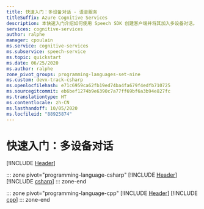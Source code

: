 ```yaml
---
title: 快速入门：多设备对话 - 语音服务
titleSuffix: Azure Cognitive Services
description: 本快速入门介绍如何使用 Speech SDK 创建客户端并将其加入多设备对话。
services: cognitive-services
author: ralphe
manager: cpoulain
ms.service: cognitive-services
ms.subservice: speech-service
ms.topic: quickstart
ms.date: 06/25/2020
ms.author: ralphe
zone_pivot_groups: programming-languages-set-nine
ms.custom: devx-track-csharp
ms.openlocfilehash: e71c6959ca62fb19ed74ba4fa679f4edfb710725
ms.sourcegitcommit: eb6bef1274b9e6390c7a77ff69bf6a3b94e827fc
ms.translationtype: HT
ms.contentlocale: zh-CN
ms.lasthandoff: 10/05/2020
ms.locfileid: "88925874"
---
```

# <a name="quickstart-multi-device-conversation"></a>快速入门：多设备对话

[!INCLUDE [Header](../includes/quickstarts/multi-device-conversation/header.md)]

::: zone pivot="programming-language-csharp"
[!INCLUDE [Header](../includes/quickstarts/multi-device-conversation/csharp/header.md)]
[!INCLUDE [csharp](../includes/quickstarts/multi-device-conversation/csharp/csharp.md)]
::: zone-end

::: zone pivot="programming-language-cpp"
[!INCLUDE [Header](../includes/quickstarts/multi-device-conversation/cpp/header.md)]
[!INCLUDE [cpp](../includes/quickstarts/multi-device-conversation/cpp/cpp.md)]
::: zone-end
